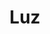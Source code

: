 ---
layout: bairro
title: Luz
regiao: zona-central
pb: "!1m18!1m12!1m3!1d14632.51829530752!2d-46.63110684999997!3d-23.5278416!2m3!1f0!2f0!3f0!3m2!1i1024!2i768!4f13.1!3m3!1m2!1s0x94ce588ab30c3ef5%3A0x75a3f2fdf04782d7!2sLuz%2C+S%C3%A3o+Paulo+-+State+of+S%C3%A3o+Paulo!5e0!3m2!1sen!2sbr!4v1427320599800"
location: -23.529456,-46.62915
photo_id: "16699996410"
---